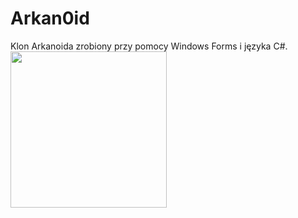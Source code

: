 # Arkan0id
Klon Arkanoida zrobiony przy pomocy Windows Forms i języka C#.
<img src="https://user-images.githubusercontent.com/52631916/75613163-c7f99c80-5b2a-11ea-8183-2cc704615d37.png" width="250">
